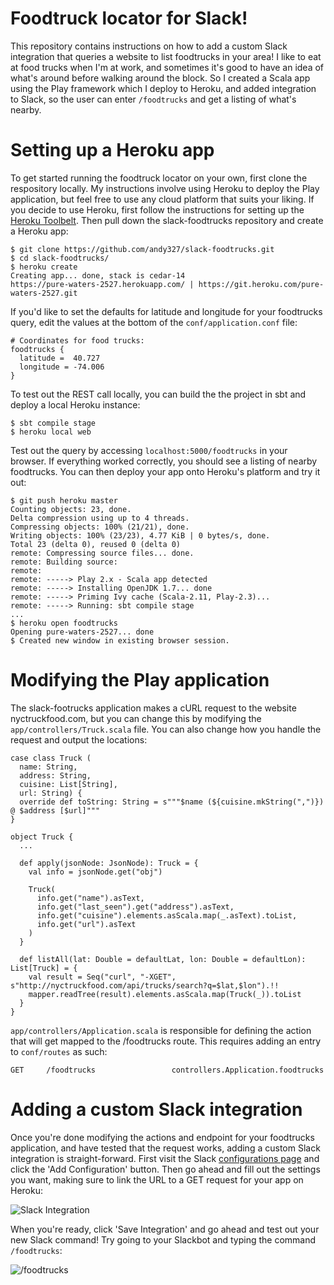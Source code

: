 # Foodtruck locator for Slack!

This repository contains instructions on how to add a custom Slack integration that queries a website to list foodtrucks in your area! I like to eat at food trucks when I'm at work, and sometimes it's good to have an idea of what's around before walking around the block. So I created a Scala app using the Play framework which I deploy to Heroku, and added integration to Slack, so the user can enter `/foodtrucks` and get a listing of what's nearby.

# Setting up a Heroku app

To get started running the foodtruck locator on your own, first clone the respository locally. My instructions involve using Heroku to deploy the Play application, but feel free to use any cloud platform that suits your liking. If you decide to use Heroku, first follow the instructions for setting up the [Heroku Toolbelt](https://devcenter.heroku.com/articles/getting-started-with-scala#set-up). Then pull down the slack-foodtrucks repository and create a Heroku app:

```
$ git clone https://github.com/andy327/slack-foodtrucks.git
$ cd slack-foodtrucks/
$ heroku create
Creating app... done, stack is cedar-14
https://pure-waters-2527.herokuapp.com/ | https://git.heroku.com/pure-waters-2527.git
```

If you'd like to set the defaults for latitude and longitude for your foodtrucks query, edit the values at the bottom of the `conf/application.conf` file:

```
# Coordinates for food trucks:
foodtrucks {
  latitude =  40.727
  longitude = -74.006
}
```

To test out the REST call locally, you can build the the project in sbt and deploy a local Heroku instance:


```
$ sbt compile stage
$ heroku local web
```

Test out the query by accessing `localhost:5000/foodtrucks` in your browser. If everything worked correctly, you should see a listing of nearby foodtrucks. You can then deploy your app onto Heroku's platform and try it out:

```
$ git push heroku master
Counting objects: 23, done.
Delta compression using up to 4 threads.
Compressing objects: 100% (21/21), done.
Writing objects: 100% (23/23), 4.77 KiB | 0 bytes/s, done.
Total 23 (delta 0), reused 0 (delta 0)
remote: Compressing source files... done.
remote: Building source:
remote:
remote: -----> Play 2.x - Scala app detected
remote: -----> Installing OpenJDK 1.7... done
remote: -----> Priming Ivy cache (Scala-2.11, Play-2.3)...
remote: -----> Running: sbt compile stage
...
$ heroku open foodtrucks
Opening pure-waters-2527... done
$ Created new window in existing browser session.
```

# Modifying the Play application

The slack-footrucks application makes a cURL request to the website nyctruckfood.com, but you can change this by modifying the `app/controllers/Truck.scala` file. You can also change how you handle the request and output the locations:

```
case class Truck (
  name: String,
  address: String,
  cuisine: List[String],
  url: String) {
  override def toString: String = s"""$name (${cuisine.mkString(",")}) @ $address [$url]"""
}

object Truck {
  ...

  def apply(jsonNode: JsonNode): Truck = {
    val info = jsonNode.get("obj")

    Truck(
      info.get("name").asText,
      info.get("last_seen").get("address").asText,
      info.get("cuisine").elements.asScala.map(_.asText).toList,
      info.get("url").asText
    )
  }

  def listAll(lat: Double = defaultLat, lon: Double = defaultLon): List[Truck] = {
    val result = Seq("curl", "-XGET", s"http://nyctruckfood.com/api/trucks/search?q=$lat,$lon").!!
    mapper.readTree(result).elements.asScala.map(Truck(_)).toList
  }
}
```

`app/controllers/Application.scala` is responsible for defining the action that will get mapped to the /foodtrucks route. This requires adding an entry to `conf/routes` as such:
```
GET     /foodtrucks                 controllers.Application.foodtrucks
```

# Adding a custom Slack integration

Once you're done modifying the actions and endpoint for your foodtrucks application, and have tested that the request works, adding a custom Slack integration is straight-forward. First visit the Slack [configurations page](https://slack.com/services/new/slash-commands) and click the 'Add Configuration' button. Then go ahead and fill out the settings you want, making sure to link the URL to a GET request for your app on Heroku:

![Slack Integration](https://i.imgur.com/boo0muA.png)

When you're ready, click 'Save Integration' and go ahead and test out your new Slack command! Try going to your Slackbot and typing the command `/foodtrucks`:

![/foodtrucks](https://i.imgur.com/DeirKHo.png)
